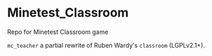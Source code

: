 # Minetest_Classroom

Repo for Minetest Classroom game

`mc_teacher` a partial rewrite of Ruben Wardy's `classroom` (LGPLv2.1+).
